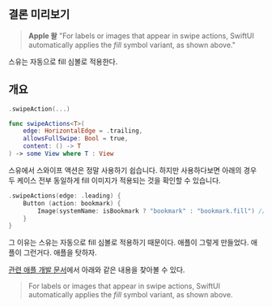 ## 결론 미리보기

> **Apple 왈** "For labels or images that appear in swipe actions, SwiftUI automatically applies the *fill* symbol variant, as shown above."

스유는 자동으로 fill 심볼로 적용한다.

## 개요

```swift
.swipeAction(...)
```

```swift
func swipeActions<T>(
    edge: HorizontalEdge = .trailing,
    allowsFullSwipe: Bool = true,
    content: () -> T
) -> some View where T : View
```

스유에서 스와이프 액션은 정말 사용하기 쉽습니다. 하지만 사용하다보면 아래의 경우 두 케이스 전부 동일하게 fill 이미지가 적용되는 것을 확인할 수 있습니다.

```swift
.swipeActions(edge: .leading) {
    Button (action: bookmark) {
        Image(systemName: isBookmark ? "bookmark" : "bookmark.fill") // 둘 다 "bookmark.fill" 로 적용된다.
    }
}
```

그 이유는 스유는 자동으로 fill 심볼로 적용하기 때문이다. 애플이 그렇게 만들었다. 애플이 그런거다. 애플을 탓하자.

[관련 애플 개발 문서](https://developer.apple.com/documentation/SwiftUI/View/swipeActions(edge:allowsFullSwipe:content:))에서 아래와 같은 내용을 찾아볼 수 있다.

> For labels or images that appear in swipe actions, SwiftUI automatically applies the *fill* symbol variant, as shown above.
